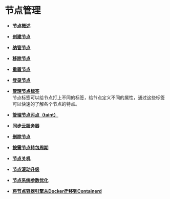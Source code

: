 # 节点管理<a name="cce_10_0183"></a>

-   **[节点概述](节点概述.md)**  

-   **[创建节点](创建节点.md)**  

-   **[纳管节点](纳管节点.md)**  

-   **[移除节点](移除节点.md)**  

-   **[重置节点](重置节点.md)**  

-   **[登录节点](登录节点.md)**  

-   **[管理节点标签](管理节点标签.md)**  
节点标签可以给节点打上不同的标签，给节点定义不同的属性，通过这些标签可以快速的了解各个节点的特点。
-   **[管理节点污点（taint）](管理节点污点（taint）.md)**  

-   **[同步云服务器](同步云服务器.md)**  

-   **[删除节点](删除节点.md)**  

-   **[按需节点转包周期](按需节点转包周期.md)**  

-   **[节点关机](节点关机.md)**  

-   **[节点滚动升级](节点滚动升级.md)**  

-   **[节点系统参数优化](节点系统参数优化.md)**  

-   **[将节点容器引擎从Docker迁移到Containerd](将节点容器引擎从Docker迁移到Containerd.md)**  


